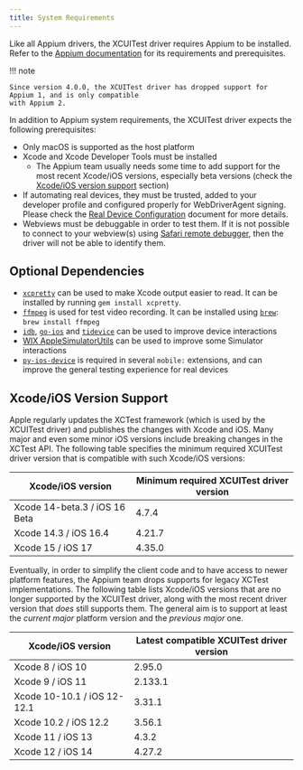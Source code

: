 ```yaml
---
title: System Requirements
---
```


Like all Appium drivers, the XCUITest driver requires Appium to be installed. Refer to the
[Appium documentation](https://appium.io/docs/en/latest/quickstart/install/) for its requirements
and prerequisites.

!!! note

    Since version 4.0.0, the XCUITest driver has dropped support for Appium 1, and is only compatible
    with Appium 2.

In addition to Appium system requirements, the XCUITest driver expects the following prerequisites:

- Only macOS is supported as the host platform
- Xcode and Xcode Developer Tools must be installed
    - The Appium team usually needs some time to add support for the most recent Xcode/iOS versions,
      especially beta versions (check the [Xcode/iOS version support](#xcodeios-version-support) section)
- If automating real devices, they must be trusted, added to your developer profile and configured
  properly for WebDriverAgent signing. Please check the [Real Device Configuration](#real-devices)
  document for more details.
- Webviews must be debuggable in order to test them. If it is not possible to connect to your
  webview(s) using [Safari remote debugger](https://appletoolbox.com/use-web-inspector-debug-mobile-safari/),
  then the driver will not be able to identify them.

## Optional Dependencies

- [`xcpretty`](https://github.com/supermarin/xcpretty) can be used to make Xcode output easier to
  read. It can be installed by running `gem install xcpretty`.
- [`ffmpeg`](https://ffmpeg.org/) is used for test video recording. It can be installed using
  [`brew`](https://brew.sh/): `brew install ffmpeg`
- [`idb`](https://github.com/facebook/idb), [`go-ios`](https://github.com/danielpaulus/go-ios) and
  [`tidevice`](https://github.com/alibaba/taobao-iphone-device) can be used to improve device interactions
- [WIX AppleSimulatorUtils](https://github.com/wix/AppleSimulatorUtils) can be used to improve some
  Simulator interactions
- [`py-ios-device`](https://github.com/YueChen-C/py-ios-device) is required in several `mobile:`
  extensions, and can improve the general testing experience for real devices

## Xcode/iOS Version Support

Apple regularly updates the XCTest framework (which is used by the XCUITest driver) and publishes
the changes with Xcode and iOS. Many major and even some minor iOS versions include breaking changes
in the XCTest API. The following table specifies the minimum required XCUITest driver version that
is compatible with such Xcode/iOS versions:

| Xcode/iOS version | Minimum required XCUITest driver version |
| --- | --- |
| Xcode 14-beta.3 / iOS 16 Beta | 4.7.4 |
| Xcode 14.3 / iOS 16.4 | 4.21.7 |
| Xcode 15 / iOS 17 | 4.35.0 |

Eventually, in order to simplify the client code and to have access to newer platform features, the
Appium team drops supports for legacy XCTest implementations. The following table lists Xcode/iOS
versions that are no longer supported by the XCUITest driver, along with the most recent driver
version that _does_ still supports them. The general aim is to support at least the _current major_
platform version and the _previous major_ one.

| Xcode/iOS version | Latest compatible XCUITest driver version |
| --- | --- |
| Xcode 8 / iOS 10 | 2.95.0 |
| Xcode 9 / iOS 11 | 2.133.1 |
| Xcode 10-10.1 / iOS 12-12.1 | 3.31.1 |
| Xcode 10.2 / iOS 12.2 | 3.56.1 |
| Xcode 11 / iOS 13 | 4.3.2 |
| Xcode 12 / iOS 14 | 4.27.2 |
